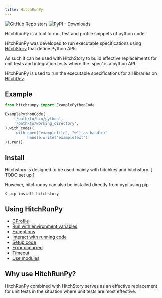 ```yaml
---
title: HitchRunPy
---
```



<img alt="GitHub Repo stars" src="https://img.shields.io/github/stars/hitchdev/hitchrunpy?style=social"> 
<img alt="PyPI - Downloads" src="https://img.shields.io/pypi/dm/hitchrunpy">




HitchRunPy is a tool to run, test and profile snippets of python code.

HitchRunPy was developed to run executable specifications
using [HitchStory](https://hitchdev.com/hitchstory) that define
Python APIs.

As such it can be used with HitchStory to build effective replacements
for unit tests and integration tests where the 'spec' is a python API.

HitchRunPy is used to run the executable specifications for all libraries
on [HitchDev](https://hitchdev.com/).

## Example


```python
from hitchrunpy import ExamplePythonCode

ExamplePythonCode(
    '/path/to/bin/python',
    '/path/to/working_directory',
).with_code((
    'with open("examplefile", "w") as handle:'
    '     handle.write("exampletext")'
)).run()
```


## Install

Hitchstory is designed to be used mainly with hitchkey and hitchstory. [ TODO set up ]

However, hitchrunpy can also be installed directly from pypi using pip.

```sh
$ pip install hitchstory
```

## Using HitchRunPy

- [CProfile](using/alpha/cprofile)
- [Run with environment variables](using/alpha/environment-vars)
- [Exceptions](using/alpha/exceptions)
- [Interact with running code](using/alpha/interact-with-running-code)
- [Setup code](using/alpha/setup-code)
- [Error occurred](using/alpha/syntax-errors)
- [Timeout](using/alpha/timeout)
- [Use modules](using/alpha/variables)



## Why use HitchRunPy?

HitchRunPy combined with HitchStory serves as an effective replacement for unit tests
in the situation where unit tests are most effective.